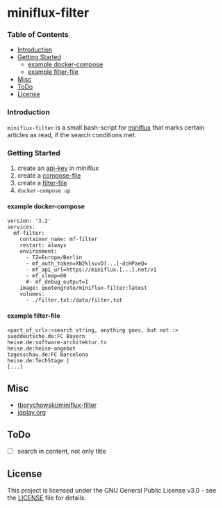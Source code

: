 # miniflux-filter

<!-- TOC titleSize:3 tabSpaces:2 depthFrom:2 depthTo:6 withLinks:1 updateOnSave:1 orderedList:0 skip:0 title:1 charForUnorderedList:* -->
### Table of Contents
* [Introduction](#introduction)
* [Getting Started](#getting-started)
  * [example docker-compose](#example-docker-compose)
  * [example filter-file](#example-filter-file)
* [Misc](#misc)
* [ToDo](#todo)
* [License](#license)
<!-- /TOC -->

### Introduction
``miniflux-filter`` is a small bash-script for [miniflux](https://miniflux.app) that marks certain articles as read, if the search conditions met.

### Getting Started
1. create an [api-key](https://miniflux.app/docs/api.html#authentication) in miniflux
2. create a [compose-file](./docker-compose.yml)
3. create a [filter-file](./filter.txt)
4. ````docker-compose up````

#### example docker-compose
```
version: '3.2'
services:
  mf-filter:
    container_name: mf-filter
    restart: always
    environment:
      - TZ=Europe/Berlin
      - mf_auth_token=XN2klsvvD[...]-dcHPaeQ=
      - mf_api_url=https://miniflux.[...].net/v1
      - mf_sleep=60
      #- mf_debug_output=1
    image: quotengrote/miniflux-filter:latest
    volumes:
      - ./filter.txt:/data/filter.txt

```
#### example filter-file
```
<part_of_url>:<search string, anything goes, but not :>
sueddeutsche.de:FC Bayern
heise.de:software-architektur.tv
heise.de:heise-angebot
tagesschau.de:FC Barcelona
heise.de:TechStage |
[...]
```

## Misc
- [tborychowski/miniflux-filter](https://github.com/tborychowski/miniflux-filter)
- [jqplay.org](https://jqplay.org)


## ToDo
- [ ] search in content, not only title

## License
This project is licensed under the GNU General Public License v3.0 - see the [LICENSE](./LICENSE) file for details.
